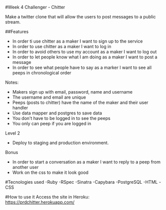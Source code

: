 #Week 4 Challenger - Chitter

Make a twitter clone that will allow the users to post messages to a public stream.

##Features
- In order ti use chitter as a maker I want to sign up to the service
- In order to use chitter as a maker I want to log in
- In order to avoid others to use my account as a maker I want to log out
- In order to let people know what I am doing as a maker I want to post a message
- In order to see what people have to say as a marker I want to see all peeps in chronological order

Notes:
- Makers sign up with email, password, name and username
- The username and email are unique
- Peeps (posts to chitter) have the name of the maker and their user handler
- Use data mapper and postgres to save data
- You don't have to be logged in to see the peeps
- You only can peep if you are logged in

Level 2 
- Deploy to staging and production environment.

Bonus

- In order to start a conversation as a maker I want to reply to a peep from another user
- Work on the css to make it look good 

#Tecnologies used
    -Ruby
    -RSpec
    -Sinatra
    -Capybara
    -PostgreSQL
    -HTML
    -CSS
    
#How to use it 
Access the site in Heroku:<br/>
https://prdchitter.herokuapp.com/